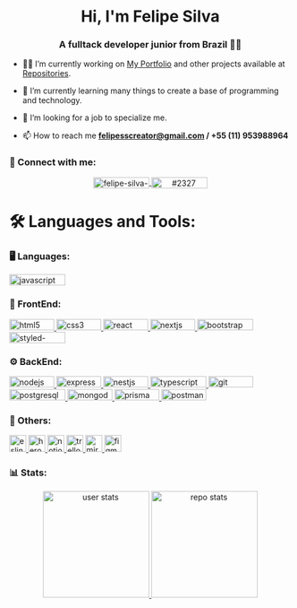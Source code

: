<h1 align="center">Hi, I'm Felipe Silva</h1>
<h3 align="center">A fulltack developer junior from Brazil 🧑‍💻</h3>

- 👨‍💻 I’m currently working on [My Portfolio](https://felipe.vercel.app/) and other projects available at [Repositories](https://github.com/Feelpe?tab=repositories).

- 📖 I’m currently learning many things to create a base of programming and technology.

- 🔎 I’m looking for a job to specialize me.

- 📫 How to reach me **felipesscreator@gmail.com / +55 (11) 953988964**

<h3 align="left">🤝 Connect with me:</h3>
<p align="center">
  <a href="https://linkedin.com/in/felipe-creator" target="_blank">
    <img 
      align="center" 
      src="https://img.shields.io/badge/LinkedIn-0077B5?style=for-the-badge&logo=linkedin&logoColor=white" 
      alt="felipe-silva-creator" 
      width="100" 
      height="20" 
    />
  </a>
  <a href="https://discord.gg/#2327" target="_blank">
    <img 
      align="center" 
      src="https://img.shields.io/badge/Discord-7289DA?style=for-the-badge&logo=discord&logoColor=white" 
      alt="#2327" 
      width="100" 
      height="20" 
    />
  </a>
</p>

<h1 align="left">🛠️ Languages and Tools:</h1>

<h3 align="left">🖥️ Languages:</h3>
<p align="left">
  <a href="https://developer.mozilla.org/en-US/docs/Web/JavaScript" target="_blank"> 
    <img 
      src="https://img.shields.io/badge/JavaScript-F7DF1E?style=for-the-badge&logo=javascript&logoColor=black" 
      alt="javascript" 
      width="100" 
      height="20"
    /> 
  </a> 
</p>

<h3 align="left">🌸 FrontEnd:</h3>
<p align="left">
  <a href="https://www.w3schools.com/html/" target="_blank"> 
    <img 
      src="https://img.shields.io/badge/HTML5-E34F26?style=for-the-badge&logo=html5&logoColor=white" 
      alt="html5" 
      width="80" 
      height="20"
    /> 
  </a> 
  <a href="https://www.w3schools.com/css/" target="_blank"> 
    <img 
      src="https://img.shields.io/badge/CSS3-1572B6?style=for-the-badge&logo=css3&logoColor=white" 
      alt="css3" 
      width="80" 
      height="20"
    /> 
  </a> 
  <a href="https://reactjs.org/" target="_blank"> 
    <img 
      src="https://img.shields.io/badge/React-20232A?style=for-the-badge&logo=react&logoColor=61DAFB" 
      alt="react" 
      width="80" 
      height="20"
    /> 
  </a> 
  <a href="https://nextjs.org/" target="_blank"> 
    <img 
      src="https://img.shields.io/badge/Next-090020?style=for-the-badge&logo=Next&logoColor=white" 
      alt="nextjs" 
      width="80" 
      height="20"
    /> 
  </a> 
  <a href="https://getbootstrap.com" target="_blank"> 
    <img src="https://img.shields.io/badge/Bootstrap-563D7C?style=for-the-badge&logo=bootstrap&logoColor=white" 
      alt="bootstrap" 
      width="100" 
      height="20"
    /> 
  </a>
  <a href="https://styled-components.com/" target="_blank"> 
    <img src="https://img.shields.io/badge/styled--components-DB7093?style=for-the-badge&logo=styled-components&logoColor=white" 
      alt="styled-components" 
      width="100" 
      height="20"
    /> 
  </a>
</p>

<h3 align="left">⚙️ BackEnd:</h3>
<p align="left"> 
  <a href="https://nodejs.org" target="_blank"> 
    <img 
      src="https://img.shields.io/badge/Node.js-43853D?style=for-the-badge&logo=node.js&logoColor=white" 
      alt="nodejs" 
      width="80" 
      height="20"
    /> 
  </a> 
  <a href="https://expressjs.com" target="_blank"> 
    <img 
      src="https://img.shields.io/badge/Express.js-404D59?style=for-the-badge" 
      alt="express" 
      width="80" 
      height="20"
    /> 
  </a> 
  <a href="https://nestjs.com/" target="_blank"> 
    <img 
      src="https://img.shields.io/badge/Nest.js-F63440?style=for-the-badge&logo=NestJs&logoColor=white" 
      alt="nestjs" 
      width="80" 
      height="20"
    /> 
  </a> 
  <a href="https://www.typescriptlang.org/" target="_blank"> 
    <img 
      src="https://img.shields.io/badge/TypeScript-007ACC?style=for-the-badge&logo=typescript&logoColor=white" 
      alt="typescript" 
      width="100" 
      height="20"
    /> 
  </a> 
  <a href="https://git-scm.com/" target="_blank"> 
    <img 
      src="https://img.shields.io/badge/GIT-E44C30?style=for-the-badge&logo=git&logoColor=white" 
      alt="git" 
      width="80" 
      height="20"
    /> 
  </a> 
  <a href="https://www.postgresql.org" target="_blank"> 
    <img 
      src="https://img.shields.io/badge/PostgreSQL-316192?style=for-the-badge&logo=postgresql&logoColor=white" 
      alt="postgresql" 
      width="100" 
      height="20"
    /> 
  </a> 
  <a href="https://www.mongodb.com/" target="_blank"> 
    <img 
      src="https://img.shields.io/badge/MongoDB-4EA94B?style=for-the-badge&logo=mongodb&logoColor=white" 
      alt="mongodb" 
      width="80" 
      height="20"
    /> 
  </a> 
  <a href="https://www.prisma.io/" target="_blank"> 
    <img 
      src="https://img.shields.io/badge/Prisma-3982CE?style=for-the-badge&logo=Prisma&logoColor=white" 
      alt="prisma" 
      width="80" 
      height="20"
    /> 
  </a> 
  <a href="https://postman.com" target="_blank"> 
    <img 
      src="https://img.shields.io/badge/Postman-FC8019?style=for-the-badge&logo=Postman&logoColor=white" 
      alt="postman" 
      width="80" 
      height="20"
    /> 
  </a> 
</p>

<h3 align="left">📁 Others:</h3>
<p align="left"> 
  <a href="https://eslint.org/" target="_blank"> 
    <img 
      src="https://img.shields.io/badge/eslint-3A33D1?style=for-the-badge&logo=eslint&logoColor=white" 
      alt="eslint" 
      height="30em"
    /> 
  </a> 
  <a href="https://heroku.com" target="_blank"> 
    <img 
      src="https://img.shields.io/badge/Heroku-430098?style=for-the-badge&logo=heroku&logoColor=white" 
      alt="heroku" 
      height="30em"
    /> 
  </a> 
  <a href="https://www.notion.so/" target="_blank"> 
    <img 
      src="https://img.shields.io/badge/Notion-000000?style=for-the-badge&logo=notion&logoColor=white" 
      alt="notion" 
      height="30em"
    /> 
  </a> 
  <a href="https://trello.com/" target="_blank"> 
    <img 
      src="https://img.shields.io/badge/Trello-0052CC?style=for-the-badge&logo=trello&logoColor=white" 
      alt="trello" 
      height="30em"
    /> 
  </a> 
  <a href="https://miro.com/pt/" target="_blank"> 
    <img 
      src="https://img.shields.io/badge/Miro-050038?style=for-the-badge&logo=Miro&logoColor=white" 
      alt="miro" 
      height="30em"
    /> 
  </a> 
  <a href="https://www.figma.com/" target="_blank"> 
    <img 
      src="https://img.shields.io/badge/Figma-F24E1E?style=for-the-badge&logo=figma&logoColor=white" 
      alt="figma" 
      height="30em"
    /> 
  </a> 
</p>

<h3 align="left">📊 Stats:</h3>
<div align="center">
  <a href="https://github.com/Feelpe" target="_blank"> 
    <img 
      src="https://github-readme-stats.vercel.app/api?username=feelpe&count_private=true&include_all_commits=true&show_icons=true&theme=panda"
      alt="user stats" 
      height="190em"
    />
    <img 
      src="https://github-readme-stats.vercel.app/api/top-langs/?username=feelpe&count_private=true&langs_count=8&show_icons=true&theme=panda&layout=compact" 
      alt="repo stats" 
      height="190em"
    />
  </a>
</div>